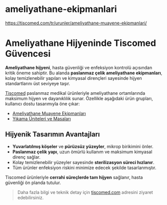 # ameliyathane-ekipmanlari
https://tiscomed.com/tr/urunler/ameliyathane-muayene-ekipmanlari/


# Ameliyathane Hijyeninde Tiscomed Güvencesi

**Ameliyathane hijyeni**, hasta güvenliği ve enfeksiyon kontrolü açısından kritik öneme sahiptir. Bu alanda **paslanmaz çelik ameliyathane ekipmanları**, kolay temizlenebilir yapıları ve kimyasal dirençleri sayesinde hijyen standartlarını üst seviyeye taşır.

[Tiscomed](https://tiscomed.com/tr/anasayfa/) paslanmaz medikal ürünleriyle ameliyathane ortamlarında maksimum hijyen ve dayanıklılık sunar. Özellikle aşağıdaki ürün grupları, kullanıcı dostu tasarımıyla öne çıkar:

- [Ameliyathane Muayene Ekipmanları](https://tiscomed.com/tr/urunler/ameliyathane-muayene-ekipmanlari/)
- [Yıkama Üniteleri ve Masaları](https://tiscomed.com/tr/urunler/yikama-uniteleri-masalari/)

## Hijyenik Tasarımın Avantajları

- **Yuvarlatılmış köşeler** ve **pürüzsüz yüzeyler**, mikrop birikimini önler.
- **Paslanmaz çelik yapı**, uzun ömürlü kullanım ve maksimum kimyasal direnç sağlar.
- Kolay temizlenebilir yüzeyler sayesinde **sterilizasyon süreci hızlanır**.
- Tüm ürünler enfeksiyon riskini minimize edecek şekilde tasarlanmıştır.

Tiscomed ürünleriyle **cerrahi süreçlerde tam hijyen** sağlanır, hasta güvenliği ön planda tutulur.

> Daha fazla bilgi ve teknik detay için [tiscomed.com](https://tiscomed.com/tr/anasayfa/) adresini ziyaret edebilirsiniz.
